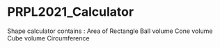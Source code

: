 # PRPL2021_Calculator

Shape calculator contains :
Area of Rectangle
Ball volume
Cone volume
Cube volume
Circumference
